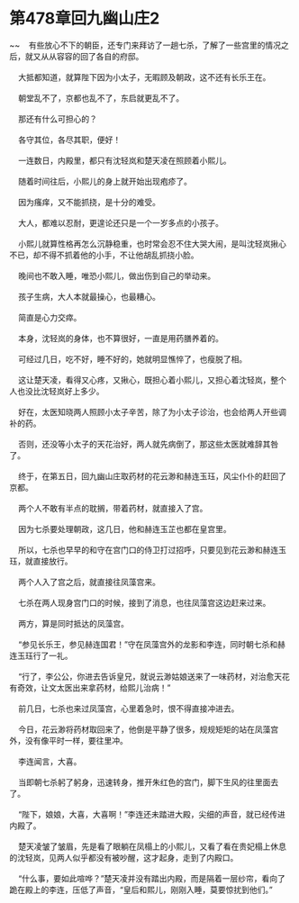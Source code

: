 # 第478章回九幽山庄2
~~&nbsp;&nbsp;&nbsp;&nbsp;有些放心不下的朝臣，还专门来拜访了一趟七杀，了解了一些宫里的情况之后，就又从从容容的回了各自的府邸。<br><br>&nbsp;&nbsp;&nbsp;&nbsp;大抵都知道，就算陛下因为小太子，无暇顾及朝政，这不还有长乐王在。<br><br>&nbsp;&nbsp;&nbsp;&nbsp;朝堂乱不了，京都也乱不了，东启就更乱不了。<br><br>&nbsp;&nbsp;&nbsp;&nbsp;那还有什么可担心的？<br><br>&nbsp;&nbsp;&nbsp;&nbsp;各守其位，各尽其职，便好！<br><br>&nbsp;&nbsp;&nbsp;&nbsp;一连数日，内殿里，都只有沈轻岚和楚天凌在照顾着小熙儿。<br><br>&nbsp;&nbsp;&nbsp;&nbsp;随着时间往后，小熙儿的身上就开始出现疱疹了。<br><br>&nbsp;&nbsp;&nbsp;&nbsp;因为瘙痒，又不能抓挠，是十分的难受。<br><br>&nbsp;&nbsp;&nbsp;&nbsp;大人，都难以忍耐，更遑论还只是一个一岁多点的小孩子。<br><br>&nbsp;&nbsp;&nbsp;&nbsp;小熙儿就算性格再怎么沉静稳重，也时常会忍不住大哭大闹，是叫沈轻岚揪心不已，却不得不抓着他的小手，不让他胡乱抓挠小脸。<br><br>&nbsp;&nbsp;&nbsp;&nbsp;晚间也不敢入睡，唯恐小熙儿，做出伤到自己的举动来。<br><br>&nbsp;&nbsp;&nbsp;&nbsp;孩子生病，大人本就最操心，也最糟心。<br><br>&nbsp;&nbsp;&nbsp;&nbsp;简直是心力交瘁。<br><br>&nbsp;&nbsp;&nbsp;&nbsp;本身，沈轻岚的身体，也不算很好，一直是用药膳养着的。<br><br>&nbsp;&nbsp;&nbsp;&nbsp;可经过几日，吃不好，睡不好的，她就明显憔悴了，也瘦脱了相。<br><br>&nbsp;&nbsp;&nbsp;&nbsp;这让楚天凌，看得又心疼，又揪心，既担心着小熙儿，又担心着沈轻岚，整个人也没比沈轻岚好上多少。<br><br>&nbsp;&nbsp;&nbsp;&nbsp;好在，太医知晓两人照顾小太子辛苦，除了为小太子诊治，也会给两人开些调补的药。<br><br>&nbsp;&nbsp;&nbsp;&nbsp;否则，还没等小太子的天花治好，两人就先病倒了，那这些太医就难辞其咎了。<br><br>&nbsp;&nbsp;&nbsp;&nbsp;终于，在第五日，回九幽山庄取药材的花云渺和赫连玉珏，风尘仆仆的赶回了京都。<br><br>&nbsp;&nbsp;&nbsp;&nbsp;两个人不敢有半点的耽搁，带着药材，就直接入了宫。<br><br>&nbsp;&nbsp;&nbsp;&nbsp;因为七杀要处理朝政，这几日，他和赫连玉芷也都在皇宫里。<br><br>&nbsp;&nbsp;&nbsp;&nbsp;所以，七杀也早早的和守在宫门口的侍卫打过招呼，只要见到花云渺和赫连玉珏，就直接放行。<br><br>&nbsp;&nbsp;&nbsp;&nbsp;两个人入了宫之后，就直接往凤藻宫来。<br><br>&nbsp;&nbsp;&nbsp;&nbsp;七杀在两人现身宫门口的时候，接到了消息，也往凤藻宫这边赶来过来。<br><br>&nbsp;&nbsp;&nbsp;&nbsp;两方，算是同时抵达的凤藻宫。<br><br>&nbsp;&nbsp;&nbsp;&nbsp;“参见长乐王，参见赫连国君！”守在凤藻宫外的龙影和李连，同时朝七杀和赫连玉珏行了一礼。<br><br>&nbsp;&nbsp;&nbsp;&nbsp;“行了，李公公，你进去告诉皇兄，就说云渺姑娘送来了一味药材，对治愈天花有奇效，让文太医出来拿药材，给熙儿治病！”<br><br>&nbsp;&nbsp;&nbsp;&nbsp;前几日，七杀也来过凤藻宫，心里着急时，恨不得直接冲进去。<br><br>&nbsp;&nbsp;&nbsp;&nbsp;今日，花云渺将药材取回来了，他倒是平静了很多，规规矩矩的站在凤藻宫外，没有像平时一样，要往里冲。<br><br>&nbsp;&nbsp;&nbsp;&nbsp;李连闻言，大喜。<br><br>&nbsp;&nbsp;&nbsp;&nbsp;当即朝七杀躬了躬身，迅速转身，推开朱红色的宫门，脚下生风的往里面去了。<br><br>&nbsp;&nbsp;&nbsp;&nbsp;“陛下，娘娘，大喜，大喜啊！”李连还未踏进大殿，尖细的声音，就已经传进内殿了。<br><br>&nbsp;&nbsp;&nbsp;&nbsp;楚天凌皱了皱眉，先是看了眼躺在凤榻上的小熙儿，又看了看在贵妃榻上休息的沈轻岚，见两人似乎都没有被吵醒，这才起身，走到了内殿口。<br><br>&nbsp;&nbsp;&nbsp;&nbsp;“什么事，要如此喧哗？”楚天凌并没有踏出内殿，而是隔着一层纱帘，看向了跪在殿上的李连，压低了声音，“皇后和熙儿，刚刚入睡，莫要惊扰到他们。”<br><br>
                    

<script>_fwqdsqadxfw()</script>
<div><script>_dfwf1dw();</script></div>
<div><script>_dfwf1agdw();</script></div>
                